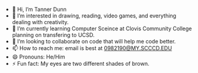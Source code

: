 - 👋 Hi, I’m Tanner Dunn
- 👀 I’m interested in drawing, reading, video games, and everything dealing with creativity.
- 🌱 I’m currently learning Computer Sceince at Clovis Community College planning on transfering to UCSD.
- 💞️ I’m looking to collaborate on code that will help me code better.
- 📫 How to reach me: email is best at 0982190@MY.SCCCD.EDU
- 😄 Pronouns: He/Him
- ⚡ Fun fact: My eyes are two different shades of brown.

<!---
TannerDunn78/TannerDunn78 is a ✨ special ✨ repository because its `README.md` (this file) appears on your GitHub profile.
You can click the Preview link to take a look at your changes.
--->
